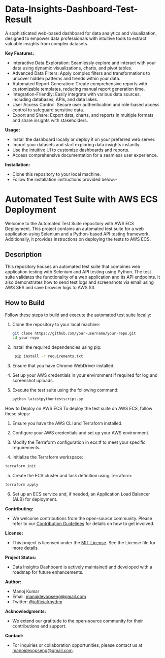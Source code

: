 # Data-Insights-Dashboard-Test-Result
A sophisticated web-based dashboard for data analytics and visualization, designed to empower data professionals with intuitive tools to extract valuable insights from complex datasets.

**Key Features:**

- Interactive Data Exploration: Seamlessly explore and interact with your data using dynamic visualizations, charts, and pivot tables.
- Advanced Data Filters: Apply complex filters and transformations to uncover hidden patterns and trends within your data.
- Automated Report Generation: Create comprehensive reports with customizable templates, reducing manual report generation time.
- Integration-Friendly: Easily integrate with various data sources, including databases, APIs, and data lakes.
- User Access Control: Secure user authentication and role-based access control to safeguard sensitive data.
- Export and Share: Export data, charts, and reports in multiple formats and share insights with stakeholders.

**Usage:**

- Install the dashboard locally or deploy it on your preferred web server.
- Import your datasets and start exploring data insights instantly.
- Use the intuitive UI to customize dashboards and reports.
- Access comprehensive documentation for a seamless user experience.

**Installation:**

- Clone this repository to your local machine.
- Follow the installation instructions provided below:-

# Automated Test Suite with AWS ECS Deployment

Welcome to the Automated Test Suite repository with AWS ECS Deployment. This project contains an automated test suite for a web application using Selenium and a Python-based API testing framework. Additionally, it provides instructions on deploying the tests to AWS ECS.

## Description

This repository houses an automated test suite that combines web application testing with Selenium and API testing using Python. The test suite validates the functionality of a web application and its API endpoints. It also demonstrates how to send test logs and screenshots via email using AWS SES and save browser logs to AWS S3.

## How to Build

Follow these steps to build and execute the automated test suite locally:

1. Clone the repository to your local machine:

   ```bash
   git clone https://github.com/your-username/your-repo.git
   cd your-repo
2. Install the required dependencies using pip:
   ```bash
    pip install -r requirements.txt
   ```
3. Ensure that you have Chrome WebDriver installed.

4. Set up your AWS credentials in your environment if required for log and screenshot uploads.

5. Execute the test suite using the following command:
   ```bash
   python latestpythontestscript.py

How to Deploy on AWS ECS
To deploy the test suite on AWS ECS, follow these steps:

1. Ensure you have the AWS CLI and Terraform installed.

2. Configure your AWS credentials and set up your AWS environment.

3. Modify the Terraform configuration in ecs.tf to meet your specific requirements.

4. Initialize the Terraform workspace:
  ```bash
  terraform init
  ```
5. Create the ECS cluster and task definition using Terraform:
  ```bash
  terraform apply
  ```
6. Set up an ECS service and, if needed, an Application Load Balancer (ALB) for deployment.

**Contributing:**

- We welcome contributions from the open-source community. Please refer to our [Contribution Guidelines](link-to-contribution-guidelines) for details on how to get involved.

**License:**

- This project is licensed under the [MIT License](link-to-license). See the License file for more details.

**Project Status:**

- Data Insights Dashboard is actively maintained and developed with a roadmap for future enhancements.

**Author:**

- Manoj Kumar
- Email: manojdevopseng@gmail.com
- Twitter: [@iofficialrhythm](https://twitter.com/iofficialrhythm)

**Acknowledgments:**

- We extend our gratitude to the open-source community for their contributions and support.

**Contact:**

- For inquiries or collaboration opportunities, please contact us at [manojdevopseng@gmail.com](mailto:manojdevopseng@gmail.com).

